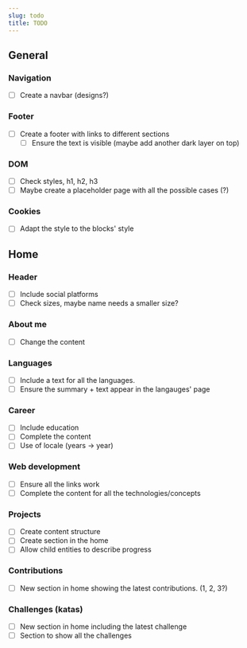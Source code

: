 ```yaml
---
slug: todo
title: TODO
---
```


## General

### Navigation

* [ ] Create a navbar (designs?)

### Footer

* [ ] Create a footer with links to different sections
  * [ ] Ensure the text is visible (maybe add another dark layer on top)

### DOM

* [ ] Check styles, h1, h2, h3
* [ ] Maybe create a placeholder page with all the possible cases (?)

### Cookies

* [ ] Adapt the style to the blocks' style

## Home

### Header

* [ ] Include social platforms
* [ ] Check sizes, maybe name needs a smaller size?

### About me

* [ ] Change the content

### Languages

* [ ] Include a text for all the languages.
* [ ] Ensure the summary + text appear in the langauges' page

### Career

* [ ] Include education
* [ ] Complete the content
* [ ] Use of locale (years -> year)

### Web development

* [ ] Ensure all the links work
* [ ] Complete the content for all the technologies/concepts

### Projects

* [ ] Create content structure
* [ ] Create section in the home
* [ ] Allow child entities to describe progress

### Contributions

* [ ] New section in home showing the latest contributions. (1, 2, 3?)

### Challenges (katas)

* [ ] New section in home including the latest challenge
* [ ] Section to show all the challenges